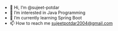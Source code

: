 - 👋 Hi, I’m @sujeet-potdar
- 👀 I’m interested in Java Programming
- 🌱 I’m currently learning Spring Boot
- 📫 How to reach me sujeetpotdar2004@gmail.com

<!---
sujeet-potdar/sujeet-potdar is a ✨ special ✨ repository because its `README.md` (this file) appears on your GitHub profile.
You can click the Preview link to take a look at your changes.
--->
